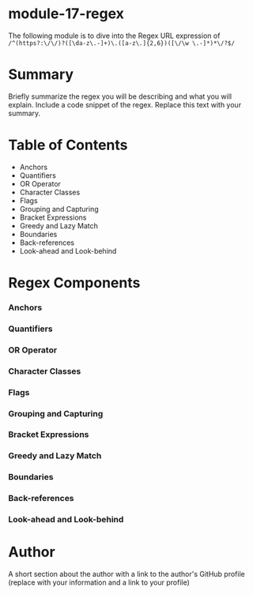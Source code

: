 # module-17-regex

The following module is to dive into the Regex URL expression of `/^(https?:\/\/)?([\da-z\.-]+)\.([a-z\.]{2,6})([\/\w \.-]*)*\/?$/`

# Summary
Briefly summarize the regex you will be describing and what you will explain. Include a code snippet of the regex. Replace this text with your summary.

# Table of Contents
- Anchors
- Quantifiers
- OR Operator
- Character Classes
- Flags
- Grouping and Capturing
- Bracket Expressions
- Greedy and Lazy Match
- Boundaries
- Back-references
- Look-ahead and Look-behind


# Regex Components

### Anchors

### Quantifiers

### OR Operator

### Character Classes

### Flags

### Grouping and Capturing

### Bracket Expressions

### Greedy and Lazy Match

### Boundaries

### Back-references

### Look-ahead and Look-behind


# Author
A short section about the author with a link to the author's GitHub profile (replace with your information and a link to your profile)
